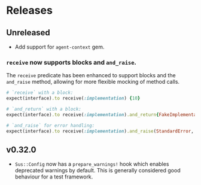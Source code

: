 # Releases

## Unreleased

  - Add support for `agent-context` gem.

### `receive` now supports blocks and `and_raise`.

The `receive` predicate has been enhanced to support blocks and the `and_raise` method, allowing for more flexible mocking of method calls.

```ruby
# `receive` with a block:
expect(interface).to receive(:implementation) {10}

# `and_return` with a block:
expect(interface).to receive(:implementation).and_return{FakeImplementation.new}

# `and_raise` for error handling:
expect(interface).to receive(:implementation).and_raise(StandardError, "An error occurred")
```

## v0.32.0

  - `Sus::Config` now has a `prepare_warnings!` hook which enables deprecated warnings by default. This is generally considered good behaviour for a test framework.
